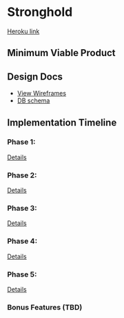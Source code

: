 # Stronghold

[Heroku link][heroku]

[heroku]: http://

## Minimum Viable Product

<!-- This is a Markdown checklist. Use it to keep track of your progress! -->
<!-- - [] -->

## Design Docs
* [View Wireframes][views]
* [DB schema][schema]

[views]: ./docs/views.md
[schema]: ./docs/schema.md

## Implementation Timeline

### Phase 1:
[Details][phase-one]

### Phase 2:
[Details][phase-two]

### Phase 3:
[Details][phase-three]

### Phase 4:
[Details][phase-four]

### Phase 5:
[Details][phase-five]

### Bonus Features (TBD)

[phase-one]: ./docs/phases/phase1.md
[phase-two]: ./docs/phases/phase2.md
[phase-three]: ./docs/phases/phase3.md
[phase-four]: ./docs/phases/phase4.md
[phase-five]: ./docs/phases/phase5.md
